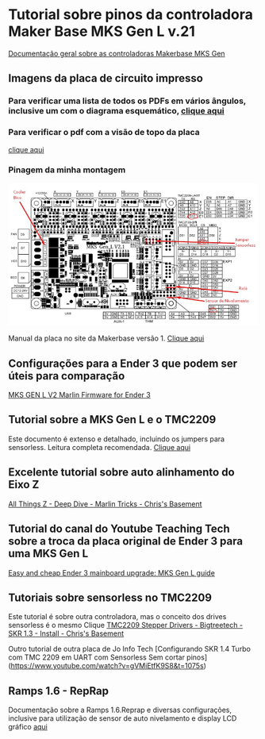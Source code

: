 # Tutorial sobre pinos da controladora Maker Base MKS Gen L v.21

[Documentação geral sobre as controladoras Makerbase MKS Gen](https://github.com/edilsoncorrea/MKS-GEN_L)

## Imagens da placa de circuito impresso

### Para verificar uma lista de todos os PDFs em vários ângulos, inclusive um com o diagrama esquemático, [clique aqui](https://github.com/edilsoncorrea/MKS-GEN_L/tree/master/hardware/MKS%20Gen_L%20V2.1_001)

### Para verificar o pdf com a visão de topo da placa 
[clique aqui](https://github.com/edilsoncorrea/MKS-GEN_L/blob/master/hardware/MKS%20Gen_L%20V2.1_001/MKS%20GEN_L%20V2.1_001%20TOP.pdf)

### Pinagem da minha montagem
![Teste](/Pinout1.jpg "Teste")

Manual da placa no site da Makerbase versão 1. [Clique aqui](https://www.botnroll.com/img/cms/MKS-Gen-L.pdf)

## Configurações para a Ender 3 que podem ser úteis para comparação
[MKS GEN L V2 Marlin Firmware for Ender 3](https://github.com/MasterPuffin/MKS-GEN-L-V2-Marlin-Firmware-for-Ender-3)

## Tutorial sobre a MKS Gen L e o TMC2209 
Este documento é extenso e detalhado, incluindo os jumpers para sensorless. Leitura completa recomendada. [Clique aqui](https://github.com/makerbase-mks/MKS-GEN_L/wiki/Drivers_MKS_TMC2209)

## Excelente tutorial sobre auto alinhamento do Eixo Z
[All Things Z - Deep Dive - Marlin Tricks - Chris's Basement](https://www.youtube.com/watch?v=3jAFQdTk8iw)

## Tutorial do canal do Youtube Teaching Tech sobre a troca da placa original de Ender 3 para uma MKS Gen L
[Easy and cheap Ender 3 mainboard upgrade: MKS Gen L guide](https://www.youtube.com/watch?v=LNdMYgwez8Y&t=29)

## Tutoriais sobre sensorless no TMC2209
Este tutorial é sobre outra controladora, mas o conceito dos drives sensorless é o mesmo
Clique [TMC2209 Stepper Drivers - Bigtreetech - SKR 1.3 - Install - Chris's Basement](https://www.youtube.com/watch?v=H5ea2iyOscg)

Outro tutorial de outra placa de Jo Info Tech [Configurando SKR 1.4 Turbo com TMC 2209 em UART com Sensorless Sem cortar pinos]
(https://www.youtube.com/watch?v=gVMiEtfK9S8&t=1075s)

## Ramps 1.6 - RepRap
Documentação sobre a Ramps 1.6.Reprap e diversas configurações, inclusive para utilização de sensor de auto nivelamento e display LCD gráfico
[aqui](https://github.com/edilsoncorrea/ramps16reprap)
